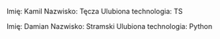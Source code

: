 Imię: Kamil
Nazwisko: Tęcza
Ulubiona technologia: TS


Imię: Damian 
Nazwisko: Stramski
Ulubiona technologia: Python

